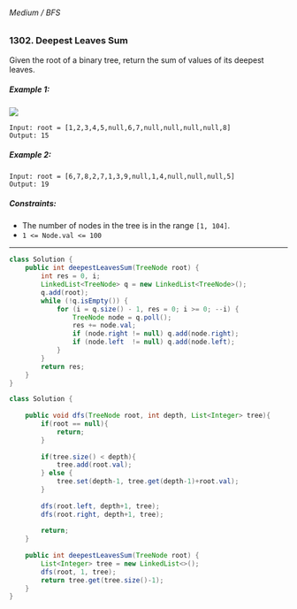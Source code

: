###### Medium / BFS

### 1302. Deepest Leaves Sum

Given the root of a binary tree, return the sum of values of its deepest leaves.
 

##### Example 1:
![](https://assets.leetcode.com/uploads/2019/07/31/1483_ex1.png)
```
Input: root = [1,2,3,4,5,null,6,7,null,null,null,null,8]
Output: 15
```
##### Example 2:
```
Input: root = [6,7,8,2,7,1,3,9,null,1,4,null,null,null,5]
Output: 19
``` 

##### Constraints:

- The number of nodes in the tree is in the range `[1, 104]`.
- `1 <= Node.val <= 100`

***

```java
class Solution {
    public int deepestLeavesSum(TreeNode root) {
        int res = 0, i;
        LinkedList<TreeNode> q = new LinkedList<TreeNode>();
        q.add(root);
        while (!q.isEmpty()) {
            for (i = q.size() - 1, res = 0; i >= 0; --i) {
                TreeNode node = q.poll();
                res += node.val;
                if (node.right != null) q.add(node.right);
                if (node.left  != null) q.add(node.left);
            }
        }
        return res;
    }
}
```

```java
class Solution {
    
    public void dfs(TreeNode root, int depth, List<Integer> tree){
        if(root == null){
            return;
        }
        
        if(tree.size() < depth){
            tree.add(root.val);
        } else {
            tree.set(depth-1, tree.get(depth-1)+root.val);
        }
        
        dfs(root.left, depth+1, tree);
        dfs(root.right, depth+1, tree);
        
        return;
    }
    
    public int deepestLeavesSum(TreeNode root) {
        List<Integer> tree = new LinkedList<>();
        dfs(root, 1, tree);
        return tree.get(tree.size()-1);
    }
}
```
